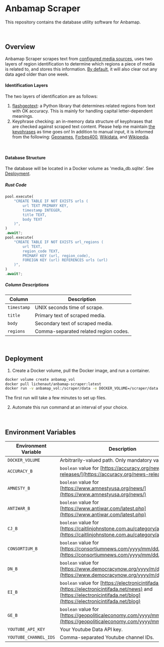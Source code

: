 # Anbamap Scraper

This repository contains the database utility software for Anbamap.

&nbsp;

## Overview

Anbamap Scraper scrapes text from [configured media sources](#environment-variables), uses two layers of region identification to determine which regions a piece of media is related to, and stores this information. [By default](#environment-variables), it will also clear out any data aged older than one week.

#### Identification Layers

The two layers of identification are as follows:

1. [flashgeotext](https://github.com/iwpnd/flashgeotext): a Python library that determines related regions from text with OK accuracy. This is mainly for handling capital letter-dependent meanings.
2. Keyphrase checking: an in-memory data structure of keyphrases that are checked against scraped text content. Please help me maintain [the keyphrases](https://github.com/lichenaut/anbamap-scraper/blob/main/src/scrape/region.rs) as time goes on! In addition to manual input, it is informed from the following: [Geonames](https://download.geonames.org/export/dump/), [Forbes400](https://forbes400.onrender.com/api/forbes400/getAllBillionaires), [Wikidata](https://www.wikidata.org/wiki/Wikidata:Main_Page), and [Wikipedia](https://en.wikipedia.org/w/api.php?action=query&prop=revisions&rvprop=content&rvslots=main&format=json&titles=List_of_largest_private_non-governmental_companies_by_revenue).

&nbsp;

#### Database Structure

The database will be located in a Docker volume as 'media_db.sqlite'. See [Deployment](#deployment).

##### Rust Code

```rust
pool.execute(
    "CREATE TABLE IF NOT EXISTS urls (
        url TEXT PRIMARY KEY,
        timestamp INTEGER,
        title TEXT,
        body TEXT
    )",
)
.await?;
pool.execute(
    "CREATE TABLE IF NOT EXISTS url_regions (
        url TEXT,
        region_code TEXT,
        PRIMARY KEY (url, region_code),
        FOREIGN KEY (url) REFERENCES urls (url)
    )",
)
.await?;
```

##### Column Descriptions

| Column      | Description                           |
| ----------- | ------------------------------------- |
| `timestamp` | UNIX seconds time of scrape.          |
| `title`     | Primary text of scraped media.        |
| `body`      | Secondary text of scraped media.      |
| `regions`   | Comma-separated related region codes. |

&nbsp;

## Deployment

1. Create a Docker volume, pull the Docker image, and run a container.

```bash
docker volume create anbamap_vol
docker pull lichenaut/anbamap-scraper:latest
docker run -v anbamap_vol:/scraper/data -e DOCKER_VOLUME=/scraper/data image-id
```

The first run will take a few minutes to set up files.

2. Automate this run command at an interval of your choice.

&nbsp;

## Environment Variables

| Environment Variable  | Description                                                                                                                                                                   |
| --------------------- | ----------------------------------------------------------------------------------------------------------------------------------------------------------------------------- |
| `DOCKER_VOLUME`       | Arbitrarily-valued path. Only mandatory variable.                                                                                                                             |
| `ACCURACY_B`          | `boolean` value for [https://accuracy.org/news-releases/](https://accuracy.org/news-releases/)                                                                                |
| `AMNESTY_B`           | `boolean` value for [https://www.amnestyusa.org/news/](https://www.amnestyusa.org/news/)                                                                                      |
| `ANTIWAR_B`           | `boolean` value for [https://www.antiwar.com/latest.php](https://www.antiwar.com/latest.php)                                                                                  |
| `CJ_B`                | `boolean` value for [https://caitlinjohnstone.com.au/category/article/](https://caitlinjohnstone.com.au/category/article/)                                                    |
| `CONSORTIUM_B`        | `boolean` value for [https://consortiumnews.com/yyyy/mm/dd/](https://consortiumnews.com/yyyy/mm/dd/)                                                                          |
| `DN_B`                | `boolean` value for [https://www.democracynow.org/yyyy/m/d/headlines](https://www.democracynow.org/yyyy/m/d/headlines)                                                        |
| `EI_B`                | `boolean` value for [https://electronicintifada.net/news](https://electronicintifada.net/news) and [https://electronicintifada.net/blog](https://electronicintifada.net/blog) |
| `GE_B`                | `boolean` value for [https://geopoliticaleconomy.com/yyyy/mm/dd/](https://geopoliticaleconomy.com/yyyy/mm/dd/)                                                                |
| `YOUTUBE_API_KEY`     | Your Youtube Data API key.                                                                                                                                                    |
| `YOUTUBE_CHANNEL_IDS` | Comma-separated Youtube channel IDs.                                                                                                                                          |
